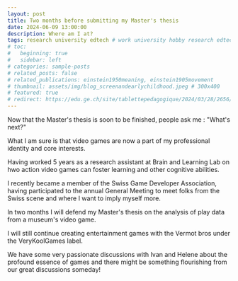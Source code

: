 ```yaml
---
layout: post
title: Two months before submitting my Master's thesis
date: 2024-06-09 13:00:00
description: Where am I at?
tags: research university edtech # work university hobby research edtech code ux ui data psychology videogames misc book
# toc:
#   beginning: true
#   sidebar: left
# categories: sample-posts
# related_posts: false
# related_publications: einstein1950meaning, einstein1905movement
# thumbnail: assets/img/blog_screenandearlychildhood.jpeg # 300x400
# featured: true
# redirect: https://edu.ge.ch/site/tablettepedagogique/2024/03/28/2656/
---
```


Now that the Master's thesis is soon to be finished, people ask me : "What's next?"

What I am sure is that video games are now a part of my professional identity and core interests.

Having worked 5 years as a research assistant at Brain and Learning Lab on hwo action video games can foster learning and other cognitive abilities. 

I recently became a member of the Swiss Game Developer Association, having participated to the annual General Meeting to meet folks from the Swiss scene and where I want to imply myself more.

In two months I will defend my Master's thesis on the analysis of play data from a museum's video game.

I will still continue creating entertainment games with the Vermot bros under the VeryKoolGames label.

We have some very passionate discussions with Ivan and Helene about the profound essence of games and there might be something flourishing from our great discussions someday!

